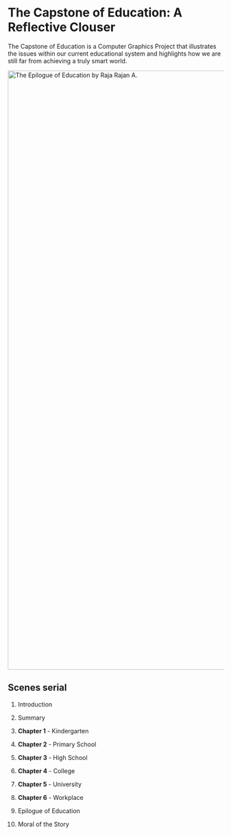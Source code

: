 # The Capstone of Education: A Reflective Clouser

The Capstone of Education is a Computer Graphics Project that illustrates the issues within our current educational system and highlights how we are still far from achieving a truly smart world.

<img width="1395" alt="The Epilogue of Education by Raja Rajan A." src="https://cloud.githubusercontent.com/assets/1134738/25937234/7dddde90-3648-11e7-825a-8da719b7fff4.png">

## Scenes serial
1. Introduction 
2. Summary

3. **Chapter 1** - Kindergarten
4. **Chapter 2** - Primary School
5. **Chapter 3** - High School
6. **Chapter 4** - College
7. **Chapter 5** - University
8. **Chapter 6** - Workplace

9. Epilogue of Education
10. Moral of the Story

